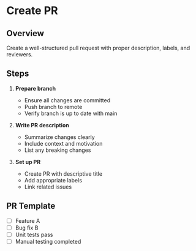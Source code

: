 # Create PR

## Overview
Create a well-structured pull request with proper description, labels, and reviewers.

## Steps
1. **Prepare branch**
   - Ensure all changes are committed
   - Push branch to remote
   - Verify branch is up to date with main

2. **Write PR description**
   - Summarize changes clearly
   - Include context and motivation
   - List any breaking changes

3. **Set up PR**
   - Create PR with descriptive title
   - Add appropriate labels
   - Link related issues

## PR Template
- [ ] Feature A
- [ ] Bug fix B
- [ ] Unit tests pass
- [ ] Manual testing completed